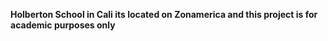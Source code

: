 **Holberton School in Cali its located on Zonamerica and this project is for academic purposes only**